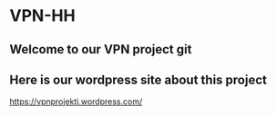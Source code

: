 # VPN-HH

## Welcome to our VPN project git

## Here is our wordpress site about this project
https://vpnprojekti.wordpress.com/
